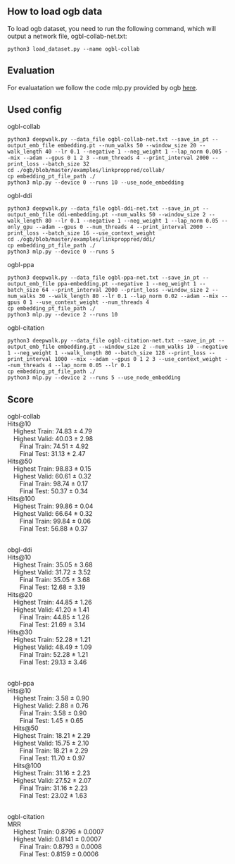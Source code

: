 ## How to load ogb data
To load ogb dataset, you need to run the following command, which will output a network file, ogbl-collab-net.txt:
```
python3 load_dataset.py --name ogbl-collab
```

## Evaluation
For evaluatation we follow the code mlp.py provided by ogb [here](https://github.com/snap-stanford/ogb/blob/master/examples/linkproppred/collab/mlp.py).

## Used config
ogbl-collab
```
python3 deepwalk.py --data_file ogbl-collab-net.txt --save_in_pt --output_emb_file embedding.pt --num_walks 50 --window_size 20 --walk_length 40 --lr 0.1 --negative 1 --neg_weight 1 --lap_norm 0.005 --mix --adam --gpus 0 1 2 3 --num_threads 4 --print_interval 2000 --print_loss --batch_size 32
cd ./ogb/blob/master/examples/linkproppred/collab/
cp embedding_pt_file_path ./
python3 mlp.py --device 0 --runs 10 --use_node_embedding
```

ogbl-ddi
```
python3 deepwalk.py --data_file ogbl-ddi-net.txt --save_in_pt --output_emb_file ddi-embedding.pt --num_walks 50 --window_size 2 --walk_length 80 --lr 0.1 --negative 1 --neg_weight 1 --lap_norm 0.05 --only_gpu --adam --gpus 0 --num_threads 4 --print_interval 2000 --print_loss --batch_size 16 --use_context_weight
cd ./ogb/blob/master/examples/linkproppred/ddi/
cp embedding_pt_file_path ./
python3 mlp.py --device 0 --runs 5
```

ogbl-ppa
```
python3 deepwalk.py --data_file ogbl-ppa-net.txt --save_in_pt --output_emb_file ppa-embedding.pt --negative 1 --neg_weight 1 --batch_size 64 --print_interval 2000 --print_loss --window_size 2 --num_walks 30 --walk_length 80 --lr 0.1 --lap_norm 0.02 --adam --mix --gpus 0 1 --use_context_weight --num_threads 4
cp embedding_pt_file_path ./
python3 mlp.py --device 2 --runs 10
```

ogbl-citation
```
python3 deepwalk.py --data_file ogbl-citation-net.txt --save_in_pt --output_emb_file embedding.pt --window_size 2 --num_walks 10 --negative 1 --neg_weight 1 --walk_length 80 --batch_size 128 --print_loss --print_interval 1000 --mix --adam --gpus 0 1 2 3 --use_context_weight --num_threads 4 --lap_norm 0.05 --lr 0.1
cp embedding_pt_file_path ./
python3 mlp.py --device 2 --runs 5 --use_node_embedding
```

## Score
ogbl-collab
<br>Hits@10
<br>&emsp;Highest Train: 74.83 ± 4.79
<br>&emsp;Highest Valid: 40.03 ± 2.98
<br>&emsp;&emsp;Final Train: 74.51 ± 4.92
<br>&emsp;&emsp;Final Test: 31.13 ± 2.47
<br>Hits@50
<br>&emsp;Highest Train: 98.83 ± 0.15
<br>&emsp;Highest Valid: 60.61 ± 0.32
<br>&emsp;&emsp;Final Train: 98.74 ± 0.17
<br>&emsp;&emsp;Final Test: 50.37 ± 0.34
<br>Hits@100
<br>&emsp;Highest Train: 99.86 ± 0.04
<br>&emsp;Highest Valid: 66.64 ± 0.32
<br>&emsp;&emsp;Final Train: 99.84 ± 0.06
<br>&emsp;&emsp;Final Test: 56.88 ± 0.37

<br>obgl-ddi
<br>Hits@10
<br>&emsp;Highest Train: 35.05 ± 3.68
<br>&emsp;Highest Valid: 31.72 ± 3.52
<br>&emsp;&emsp;Final Train: 35.05 ± 3.68
<br>&emsp;&emsp;Final Test: 12.68 ± 3.19
<br>Hits@20
<br>&emsp;Highest Train: 44.85 ± 1.26
<br>&emsp;Highest Valid: 41.20 ± 1.41
<br>&emsp;&emsp;Final Train: 44.85 ± 1.26
<br>&emsp;&emsp;Final Test: 21.69 ± 3.14
<br>Hits@30
<br>&emsp;Highest Train: 52.28 ± 1.21
<br>&emsp;Highest Valid: 48.49 ± 1.09
<br>&emsp;&emsp;Final Train: 52.28 ± 1.21
<br>&emsp;&emsp;Final Test: 29.13 ± 3.46

<br>ogbl-ppa
<br>Hits@10
<br>&emsp;Highest Train: 3.58 ± 0.90
<br>&emsp;Highest Valid: 2.88 ± 0.76
<br>&emsp;&emsp;Final Train: 3.58 ± 0.90
<br>&emsp;&emsp;Final Test: 1.45 ± 0.65
<br>&emsp;Hits@50
<br>&emsp;Highest Train: 18.21 ± 2.29
<br>&emsp;Highest Valid: 15.75 ± 2.10
<br>&emsp;&emsp;Final Train: 18.21 ± 2.29
<br>&emsp;&emsp;Final Test: 11.70 ± 0.97
<br>&emsp;Hits@100
<br>&emsp;Highest Train: 31.16 ± 2.23
<br>&emsp;Highest Valid: 27.52 ± 2.07
<br>&emsp;&emsp;Final Train: 31.16 ± 2.23
<br>&emsp;&emsp;Final Test: 23.02 ± 1.63

<br>ogbl-citation
<br>MRR
<br>&emsp;Highest Train: 0.8796 ± 0.0007
<br>&emsp;Highest Valid: 0.8141 ± 0.0007
<br>&emsp;&emsp;Final Train: 0.8793 ± 0.0008
<br>&emsp;&emsp;Final Test: 0.8159 ± 0.0006